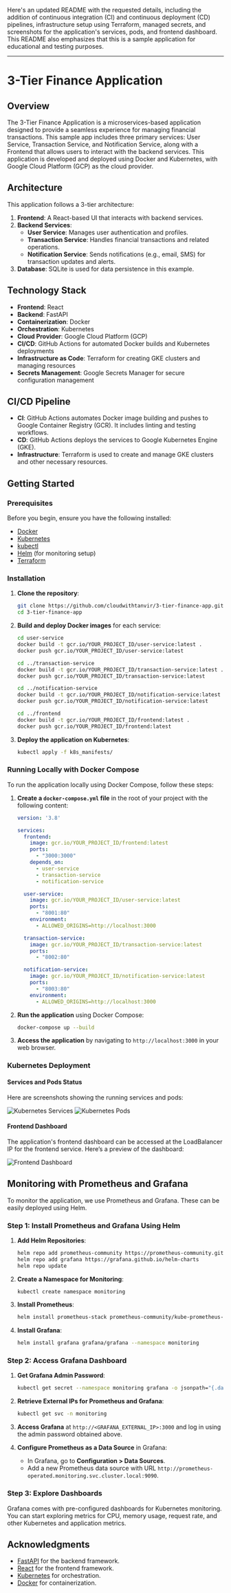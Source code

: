 Here's an updated README with the requested details, including the addition of continuous integration (CI) and continuous deployment (CD) pipelines, infrastructure setup using Terraform, managed secrets, and screenshots for the application's services, pods, and frontend dashboard. This README also emphasizes that this is a sample application for educational and testing purposes.

---

# 3-Tier Finance Application

## Overview

The 3-Tier Finance Application is a microservices-based application designed to provide a seamless experience for managing financial transactions. This sample app includes three primary services: User Service, Transaction Service, and Notification Service, along with a Frontend that allows users to interact with the backend services. This application is developed and deployed using Docker and Kubernetes, with Google Cloud Platform (GCP) as the cloud provider.

## Architecture

This application follows a 3-tier architecture:

1. **Frontend**: A React-based UI that interacts with backend services.
2. **Backend Services**:
   - **User Service**: Manages user authentication and profiles.
   - **Transaction Service**: Handles financial transactions and related operations.
   - **Notification Service**: Sends notifications (e.g., email, SMS) for transaction updates and alerts.
3. **Database**: SQLite is used for data persistence in this example.

## Technology Stack

- **Frontend**: React
- **Backend**: FastAPI
- **Containerization**: Docker
- **Orchestration**: Kubernetes
- **Cloud Provider**: Google Cloud Platform (GCP)
- **CI/CD**: GitHub Actions for automated Docker builds and Kubernetes deployments
- **Infrastructure as Code**: Terraform for creating GKE clusters and managing resources
- **Secrets Management**: Google Secrets Manager for secure configuration management

## CI/CD Pipeline

- **CI**: GitHub Actions automates Docker image building and pushes to Google Container Registry (GCR). It includes linting and testing workflows.
- **CD**: GitHub Actions deploys the services to Google Kubernetes Engine (GKE).
- **Infrastructure**: Terraform is used to create and manage GKE clusters and other necessary resources.

## Getting Started

### Prerequisites

Before you begin, ensure you have the following installed:

- [Docker](https://www.docker.com/get-started)
- [Kubernetes](https://kubernetes.io/docs/setup/)
- [kubectl](https://kubernetes.io/docs/tasks/tools/install-kubectl/)
- [Helm](https://helm.sh/docs/intro/install/) (for monitoring setup)
- [Terraform](https://www.terraform.io/downloads.html)

### Installation

1. **Clone the repository**:

   ```bash
   git clone https://github.com/cloudwithtanvir/3-tier-finance-app.git
   cd 3-tier-finance-app
   ```

2. **Build and deploy Docker images** for each service:

   ```bash
   cd user-service
   docker build -t gcr.io/YOUR_PROJECT_ID/user-service:latest .
   docker push gcr.io/YOUR_PROJECT_ID/user-service:latest

   cd ../transaction-service
   docker build -t gcr.io/YOUR_PROJECT_ID/transaction-service:latest .
   docker push gcr.io/YOUR_PROJECT_ID/transaction-service:latest

   cd ../notification-service
   docker build -t gcr.io/YOUR_PROJECT_ID/notification-service:latest .
   docker push gcr.io/YOUR_PROJECT_ID/notification-service:latest

   cd ../frontend
   docker build -t gcr.io/YOUR_PROJECT_ID/frontend:latest .
   docker push gcr.io/YOUR_PROJECT_ID/frontend:latest
   ```

3. **Deploy the application on Kubernetes**:

   ```bash
   kubectl apply -f k8s_manifests/
   ```

### Running Locally with Docker Compose

To run the application locally using Docker Compose, follow these steps:

1. **Create a `docker-compose.yml` file** in the root of your project with the following content:

   ```yaml
   version: '3.8'

   services:
     frontend:
       image: gcr.io/YOUR_PROJECT_ID/frontend:latest
       ports:
         - "3000:3000"
       depends_on:
         - user-service
         - transaction-service
         - notification-service

     user-service:
       image: gcr.io/YOUR_PROJECT_ID/user-service:latest
       ports:
         - "8001:80"
       environment:
         - ALLOWED_ORIGINS=http://localhost:3000

     transaction-service:
       image: gcr.io/YOUR_PROJECT_ID/transaction-service:latest
       ports:
         - "8002:80"

     notification-service:
       image: gcr.io/YOUR_PROJECT_ID/notification-service:latest
       ports:
         - "8003:80"
       environment:
         - ALLOWED_ORIGINS=http://localhost:3000
   ```

2. **Run the application** using Docker Compose:

   ```bash
   docker-compose up --build
   ```

3. **Access the application** by navigating to `http://localhost:3000` in your web browser.

### Kubernetes Deployment

#### Services and Pods Status

Here are screenshots showing the running services and pods:

![Kubernetes Services](./images/services.png)
![Kubernetes Pods](./images/pods.png)

#### Frontend Dashboard

The application's frontend dashboard can be accessed at the LoadBalancer IP for the frontend service. Here’s a preview of the dashboard:

![Frontend Dashboard](./images/frontend-dashboard.png)

## Monitoring with Prometheus and Grafana

To monitor the application, we use Prometheus and Grafana. These can be easily deployed using Helm.

### Step 1: Install Prometheus and Grafana Using Helm

1. **Add Helm Repositories**:

   ```bash
   helm repo add prometheus-community https://prometheus-community.github.io/helm-charts
   helm repo add grafana https://grafana.github.io/helm-charts
   helm repo update
   ```

2. **Create a Namespace for Monitoring**:

   ```bash
   kubectl create namespace monitoring
   ```

3. **Install Prometheus**:

   ```bash
   helm install prometheus-stack prometheus-community/kube-prometheus-stack --namespace monitoring
   ```

4. **Install Grafana**:

   ```bash
   helm install grafana grafana/grafana --namespace monitoring
   ```

### Step 2: Access Grafana Dashboard

1. **Get Grafana Admin Password**:

   ```bash
   kubectl get secret --namespace monitoring grafana -o jsonpath="{.data.admin-password}" | base64 --decode ; echo
   ```

2. **Retrieve External IPs for Prometheus and Grafana**:

   ```bash
   kubectl get svc -n monitoring
   ```

3. **Access Grafana** at `http://<GRAFANA_EXTERNAL_IP>:3000` and log in using the admin password obtained above.

4. **Configure Prometheus as a Data Source** in Grafana:

   - In Grafana, go to **Configuration > Data Sources**.
   - Add a new Prometheus data source with URL `http://prometheus-operated.monitoring.svc.cluster.local:9090`.

### Step 3: Explore Dashboards

Grafana comes with pre-configured dashboards for Kubernetes monitoring. You can start exploring metrics for CPU, memory usage, request rate, and other Kubernetes and application metrics.


## Acknowledgments

- [FastAPI](https://fastapi.tiangolo.com/) for the backend framework.
- [React](https://reactjs.org/) for the frontend framework.
- [Kubernetes](https://kubernetes.io/) for orchestration.
- [Docker](https://www.docker.com/) for containerization.